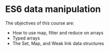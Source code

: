 # ES6 data manipulation

The objectives of this course are:

- How to use map, filter and reduce on arrays
- Typed arrays
- The Set, Map, and Weak link data structures
